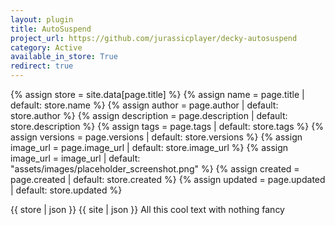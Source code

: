 ```yaml
---
layout: plugin
title: AutoSuspend
project_url: https://github.com/jurassicplayer/decky-autosuspend
category: Active
available_in_store: True
redirect: true
---
```

{% assign store = site.data[page.title] %}
{% assign name = page.title | default: store.name %}
{% assign author = page.author | default: store.author %}
{% assign description = page.description | default: store.description %}
{% assign tags = page.tags | default: store.tags %}
{% assign versions = page.versions | default: store.versions %}
{% assign image_url = page.image_url | default: store.image_url %}
{% assign image_url = image_url | default: "assets/images/placeholder_screenshot.png" %}
{% assign created = page.created | default: store.created %}
{% assign updated = page.updated | default: store.updated %}

{{ store | json }}
{{ site | json }}
All this cool text with nothing fancy